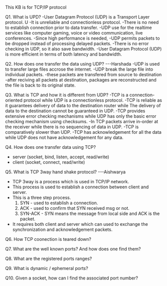 This KB is for TCP/IP protocol

Q1. What is UPD?
 -User Datagram Protocol (UDP) is a Transport Layer protocol. U
 -It is unreliable and connectionless protocol.
 -There is no need to establish connection prior to data transfer.
 -UDP use for the realtime services like computer gaming, voice or video communication, live conferences.
 -Since high performance is needed,
 -UDP permits packets to be dropped instead of processing delayed packets.
 -There is no error checking in UDP, so it also save bandwidth.
 -User Datagram Protocol (UDP) is more efficient in terms of both latency and bandwidth.

Q2. How does one transfer the data using UDP?
 ---Harshada
 -UDP is used to transfer large files accrose the internet.
 -UDP break the large file into individual packets.
 -these packets are transfered from source to destination
 -after reciving all packets at destination, packages are reconstructed and the
  file is back to its original state.

Q3. What is TCP and how it is different from UDP?
 -TCP is a connection-oriented protocol while UDP is a connectionless protocol.
 -TCP is reliable as it guarantees delivery of data to the destination router while The delivery of data to the destination cannot be guaranteed in UDP.
 -TCP provides extensive error checking mechanisms while UDP has only the basic error checking mechanism using checksums.
 -In TCP packets arrive in-order at the receiver while there is no sequencing of data in UDP.
 -TCP is comparatively slower than UDP.
 -TCP has acknowledgement for all the data while UDP does not have acknowledgement for any data.

 Q4. How does one transfer data using TCP?
 - server (socket, bind, listen, accept, read/write)
 - client (socket, connect, read/write)

 Q5. What is TCP 3way hand shake protocol?
  ---Aishwarya
  - TCP 3way is a process which is used in TCP/IP network.
  - This process is used to establish a connection between client and server.
  - This is a three step process.
    1. SYN - used to establish a connection.
    2. ACK - used to confirm that SYN received msg or not.
    3. SYN-ACK - SYN means the message from local side and ACK is the packet.
  - It requires both client and server which can used to exchange the synchronization and 
    acknowledgement packets.

 Q6. How TCP coonection is teared down?

 Q7. What are the well known ports? And how does one find them?

 Q8. What are the registered ports ranges?

 Q9. What is dynamic / ephemeral ports?

 Q10. Given a socket, how can I find the associated port number?
